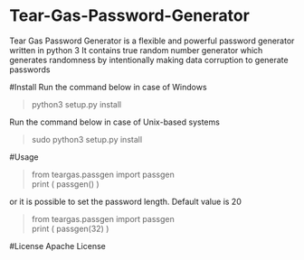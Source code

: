 # Tear-Gas-Password-Generator
Tear Gas Password Generator is a flexible and powerful password generator written in python 3
It contains true random number generator which generates randomness by intentionally making data corruption to generate passwords


#Install
Run the command below in case of Windows
>python3 setup.py install

Run the command below in case of Unix-based systems
>sudo python3 setup.py install

#Usage
>from teargas.passgen import passgen    
>print ( passgen() )

or it is possible to set the password length. Default value is 20
>from teargas.passgen import passgen    
>print ( passgen(32) )


#License
Apache License  
